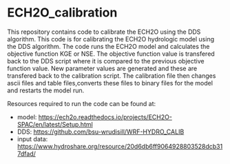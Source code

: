 # ECH2O_calibration
This repository contains code to calibrate the ECH2O using the DDS algorithm.
This code is for calibrating the ECH2O hydrologic model using the DDS algorithm. The code runs the ECH2O model and calculates the objective function KGE or NSE. The objective function value is transfered back to the DDS script where it is compared to the previous objective function value. New parameter values are generated and these are transfered back to the calibration script. The calibration file then  changes ascii files and table files,converts these files to binary files for the model and restarts the model run. 

Resources required to run the code can be found at:
- model: https://ech2o.readthedocs.io/projects/ECH2O-SPAC/en/latest/Setup.html
- DDS: https://github.com/bsu-wrudisill/WRF-HYDRO_CALIB
- input data: https://www.hydroshare.org/resource/20d6db6ff9064928803528dcb317dfad/
